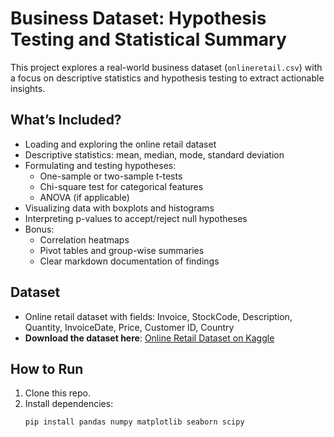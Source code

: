 # Business Dataset: Hypothesis Testing and Statistical Summary

This project explores a real-world business dataset (`onlineretail.csv`) with a focus on descriptive statistics and hypothesis testing to extract actionable insights.

## What’s Included?
- Loading and exploring the online retail dataset
- Descriptive statistics: mean, median, mode, standard deviation
- Formulating and testing hypotheses:
  - One-sample or two-sample t-tests
  - Chi-square test for categorical features
  - ANOVA (if applicable)
- Visualizing data with boxplots and histograms
- Interpreting p-values to accept/reject null hypotheses
- Bonus:
  - Correlation heatmaps
  - Pivot tables and group-wise summaries
  - Clear markdown documentation of findings

## Dataset
- Online retail dataset with fields: Invoice, StockCode, Description, Quantity, InvoiceDate, Price, Customer ID, Country
- **Download the dataset here**: [Online Retail Dataset on Kaggle](https://www.kaggle.com/datasets/mohit27/online-retail-data-set)

## How to Run
1. Clone this repo.
2. Install dependencies:
   ```bash
   pip install pandas numpy matplotlib seaborn scipy
